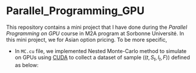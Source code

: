 # Parallel_Programming_GPU
This repository contains a mini project that I have done during the *Parallel Programming on GPU* course in M2A program at Sorbonne Université. In this mini project, we for Asian option pricing. To be more specific,

- In `MC.cu` file, we implemented Nested Monte-Carlo method to simulate on GPUs using [CUDA](https://developer.nvidia.com/cuda-toolkit) to collect a dataset of sample $((t, S_t, I_t, F))$ defined as below:

